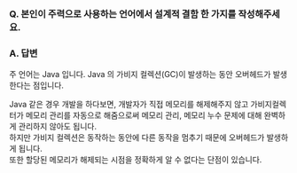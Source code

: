 ### Q. 본인이 주력으로 사용하는 언어에서 설계적 결함 한 가지를 작성해주세요.

### A. 답변 

주 언어는 Java 입니다.
Java 의 가비지 컬렉션(GC)이 발생하는 동안 오버헤드가 발생한다는 점입니다. 

Java 같은 경우 개발을 하다보면, 개발자가 직접 메모리를 해제해주지 않고 가비지컬렉터가 메모리 관리를 자동으로 해줌으로써 메모리 관리, 메모리 누수 문제에 대해 완벽하게 관리하지 않아도 됩니다. <br>
하지만 가비지 컬렉션은 동작하는 동안에 다른 동작을 멈추기 때문에 오버헤드가 발생하게 됩니다.<br>
또한 할당된 메모리가 해제되는 시점을 정확하게 알 수 없다는 단점이 있습니다. 
